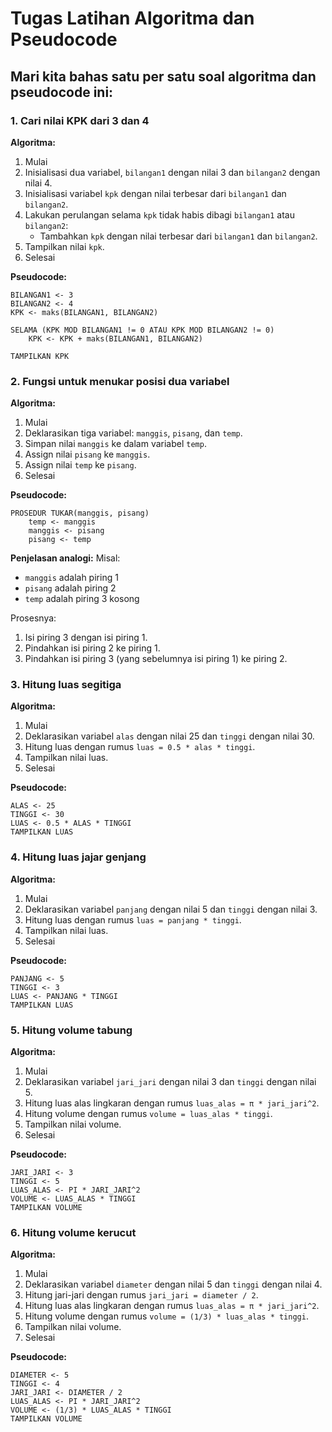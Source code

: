 # Tugas Latihan Algoritma dan Pseudocode

## Mari kita bahas satu per satu soal algoritma dan pseudocode ini:

### 1. Cari nilai KPK dari 3 dan 4

**Algoritma:**
1. Mulai
2. Inisialisasi dua variabel, `bilangan1` dengan nilai 3 dan `bilangan2` dengan nilai 4.
3. Inisialisasi variabel `kpk` dengan nilai terbesar dari `bilangan1` dan `bilangan2`.
4. Lakukan perulangan selama `kpk` tidak habis dibagi `bilangan1` atau `bilangan2`:
   - Tambahkan `kpk` dengan nilai terbesar dari `bilangan1` dan `bilangan2`.
5. Tampilkan nilai `kpk`.
6. Selesai

**Pseudocode:**
```
BILANGAN1 <- 3
BILANGAN2 <- 4
KPK <- maks(BILANGAN1, BILANGAN2)

SELAMA (KPK MOD BILANGAN1 != 0 ATAU KPK MOD BILANGAN2 != 0)
    KPK <- KPK + maks(BILANGAN1, BILANGAN2)

TAMPILKAN KPK
```

### 2. Fungsi untuk menukar posisi dua variabel

**Algoritma:**
1. Mulai
2. Deklarasikan tiga variabel: `manggis`, `pisang`, dan `temp`.
3. Simpan nilai `manggis` ke dalam variabel `temp`.
4. Assign nilai `pisang` ke `manggis`.
5. Assign nilai `temp` ke `pisang`.
6. Selesai

**Pseudocode:**
```
PROSEDUR TUKAR(manggis, pisang)
    temp <- manggis
    manggis <- pisang
    pisang <- temp
```

**Penjelasan analogi:**
Misal:
* `manggis` adalah piring 1
* `pisang` adalah piring 2
* `temp` adalah piring 3 kosong

Prosesnya:
1. Isi piring 3 dengan isi piring 1.
2. Pindahkan isi piring 2 ke piring 1.
3. Pindahkan isi piring 3 (yang sebelumnya isi piring 1) ke piring 2.

### 3. Hitung luas segitiga

**Algoritma:**
1. Mulai
2. Deklarasikan variabel `alas` dengan nilai 25 dan `tinggi` dengan nilai 30.
3. Hitung luas dengan rumus `luas = 0.5 * alas * tinggi`.
4. Tampilkan nilai luas.
5. Selesai

**Pseudocode:**
```
ALAS <- 25
TINGGI <- 30
LUAS <- 0.5 * ALAS * TINGGI
TAMPILKAN LUAS
```

### 4. Hitung luas jajar genjang

**Algoritma:**
1. Mulai
2. Deklarasikan variabel `panjang` dengan nilai 5 dan `tinggi` dengan nilai 3.
3. Hitung luas dengan rumus `luas = panjang * tinggi`.
4. Tampilkan nilai luas.
5. Selesai

**Pseudocode:**
```
PANJANG <- 5
TINGGI <- 3
LUAS <- PANJANG * TINGGI
TAMPILKAN LUAS
```

### 5. Hitung volume tabung

**Algoritma:**
1. Mulai
2. Deklarasikan variabel `jari_jari` dengan nilai 3 dan `tinggi` dengan nilai 5.
3. Hitung luas alas lingkaran dengan rumus `luas_alas = π * jari_jari^2`.
4. Hitung volume dengan rumus `volume = luas_alas * tinggi`.
5. Tampilkan nilai volume.
6. Selesai

**Pseudocode:**
```
JARI_JARI <- 3
TINGGI <- 5
LUAS_ALAS <- PI * JARI_JARI^2
VOLUME <- LUAS_ALAS * TINGGI
TAMPILKAN VOLUME
```

### 6. Hitung volume kerucut

**Algoritma:**
1. Mulai
2. Deklarasikan variabel `diameter` dengan nilai 5 dan `tinggi` dengan nilai 4.
3. Hitung jari-jari dengan rumus `jari_jari = diameter / 2`.
4. Hitung luas alas lingkaran dengan rumus `luas_alas = π * jari_jari^2`.
5. Hitung volume dengan rumus `volume = (1/3) * luas_alas * tinggi`.
6. Tampilkan nilai volume.
7. Selesai

**Pseudocode:**
```
DIAMETER <- 5
TINGGI <- 4
JARI_JARI <- DIAMETER / 2
LUAS_ALAS <- PI * JARI_JARI^2
VOLUME <- (1/3) * LUAS_ALAS * TINGGI
TAMPILKAN VOLUME
```
